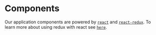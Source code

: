 # Components
Our application components are powered by [```react```](http://facebook.github.io/react/) and [```react-redux```](https://github.com/rackt/react-redux). To learn more about using redux with react see [```here```](http://rackt.github.io/redux/docs/basics/UsageWithReact.html).
